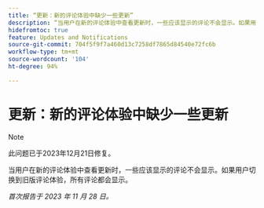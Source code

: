 ```yaml
---
title: “更新：新的评论体验中缺少一些更新”
description: “当用户在新的评论体验中查看更新时，一些应该显示的评论不会显示。如果用户切换到旧版评论体验，所有评论都会显示。”
hidefromtoc: true
feature: Updates and Notifications
source-git-commit: 704f5f9f7a460d13c7258df7865d84540e72fc6b
workflow-type: tm+mt
source-wordcount: '104'
ht-degree: 94%

---
```



# 更新：新的评论体验中缺少一些更新

>[!NOTE]
>
>此问题已于2023年12月21日修复。

当用户在新的评论体验中查看更新时，一些应该显示的评论不会显示。如果用户切换到旧版评论体验，所有评论都会显示。

_首次报告于 2023 年 11 月 28 日。_
